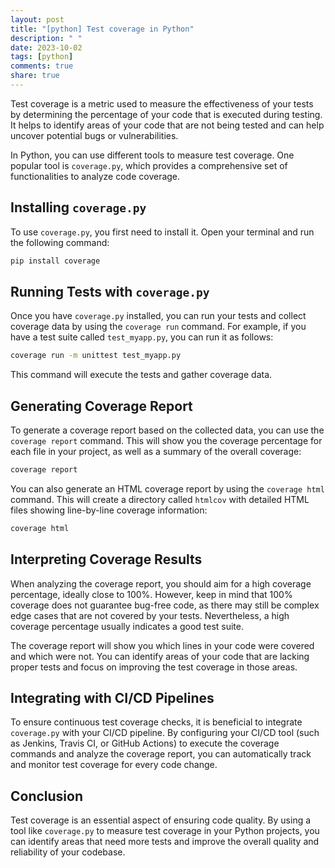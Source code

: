 ```yaml
---
layout: post
title: "[python] Test coverage in Python"
description: " "
date: 2023-10-02
tags: [python]
comments: true
share: true
---
```


Test coverage is a metric used to measure the effectiveness of your tests by determining the percentage of your code that is executed during testing. It helps to identify areas of your code that are not being tested and can help uncover potential bugs or vulnerabilities.

In Python, you can use different tools to measure test coverage. One popular tool is `coverage.py`, which provides a comprehensive set of functionalities to analyze code coverage.

## Installing `coverage.py`

To use `coverage.py`, you first need to install it. Open your terminal and run the following command:

```bash
pip install coverage
```

## Running Tests with `coverage.py`

Once you have `coverage.py` installed, you can run your tests and collect coverage data by using the `coverage run` command. For example, if you have a test suite called `test_myapp.py`, you can run it as follows:

```bash
coverage run -m unittest test_myapp.py
```

This command will execute the tests and gather coverage data.

## Generating Coverage Report

To generate a coverage report based on the collected data, you can use the `coverage report` command. This will show you the coverage percentage for each file in your project, as well as a summary of the overall coverage:

```bash
coverage report
```

You can also generate an HTML coverage report by using the `coverage html` command. This will create a directory called `htmlcov` with detailed HTML files showing line-by-line coverage information:

```bash
coverage html
```

## Interpreting Coverage Results

When analyzing the coverage report, you should aim for a high coverage percentage, ideally close to 100%. However, keep in mind that 100% coverage does not guarantee bug-free code, as there may still be complex edge cases that are not covered by your tests. Nevertheless, a high coverage percentage usually indicates a good test suite.

The coverage report will show you which lines in your code were covered and which were not. You can identify areas of your code that are lacking proper tests and focus on improving the test coverage in those areas.

## Integrating with CI/CD Pipelines

To ensure continuous test coverage checks, it is beneficial to integrate `coverage.py` with your CI/CD pipeline. By configuring your CI/CD tool (such as Jenkins, Travis CI, or GitHub Actions) to execute the coverage commands and analyze the coverage report, you can automatically track and monitor test coverage for every code change.

## Conclusion

Test coverage is an essential aspect of ensuring code quality. By using a tool like `coverage.py` to measure test coverage in your Python projects, you can identify areas that need more tests and improve the overall quality and reliability of your codebase.